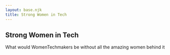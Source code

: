 ```yaml
---
layout: base.njk
title: Strong Women in Tech
---
```


<section class="schedule">
  <div class="container">
    <h1>Strong Women in Tech</h1>
    <p>What would WomenTechmakers be without all the amazing women behind it</p>
  </div>
</section>
